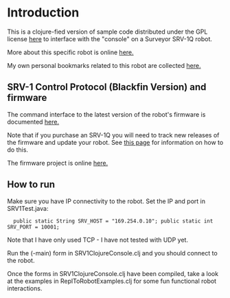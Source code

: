 

# Introduction

This is a clojure-fied version of sample code distributed under the GPL license [here](http://www.surveyor.com/blackfin/#blackfin5)
to interface with the "console" on a Surveyor SRV-1Q robot.

More about this specific robot is online [here.](http://www.inertialabs.com/srv.htm)

My own personal bookmarks related to this robot are collected [here.](http://delicious.com/sfraser/srv-1)


## SRV-1 Control Protocol (Blackfin Version) and firmware

The command interface to the latest version of the robot's firmware is documented [here.](http://www.surveyor.com/SRV_protocol.html)

Note that if you purchase an SRV-1Q you will need to track new releases of the firmware and update your robot. See
[this page](http://www.surveyor.com/blackfin/SRV_setup_bf.html#setup3) for information on how to do this.

The firmware project is online [here.](http://code.google.com/p/surveyor-srv1-firmware/)

## How to run

Make sure you have IP connectivity to the robot. Set the IP and port in SRV1Test.java:

`	public static String SRV_HOST = "169.254.0.10";
	public static int SRV_PORT = 10001;
`

Note that I have only used TCP - I have not tested with UDP yet.

Run the (-main) form in SRV1ClojureConsole.clj and you should connect to the robot.

Once the forms in SRV1ClojureConsole.clj have been compiled, take a look at the examples in ReplToRobotExamples.clj for
some fun functional robot interactions.






